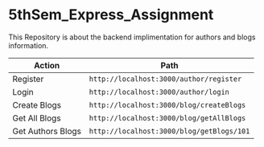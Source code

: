# 5thSem_Express_Assignment
This Repository is about the backend implimentation for authors and blogs information.

| Action | Path |
| ------ | ------ |
| Register |```http://localhost:3000/author/register``` |
| Login | ```http://localhost:3000/author/login```|
| Create Blogs | ```http://localhost:3000/blog/createBlogs``` |
| Get All Blogs | ```http://localhost:3000/blog/getAllBlogs``` |
| Get Authors Blogs | ```http://localhost:3000/blog/getBlogs/101``` |
